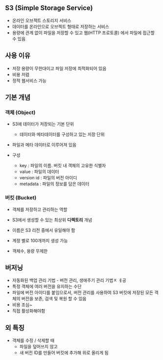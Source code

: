 ## S3 (Simple Storage Service)

- 온라인 오브젝트 스토리지 서비스
- 데이터를 온라인으로 오브젝트 형태로 저장하는 서비스
- 용량에 관계 없이 파일을 저장할 수 있고 웹(HTTP 프로토콜) 에서 파일에 접근할 수 있음



## 사용 이유

- 저장 용량이 무한대이고 파일 저장에 최적화되어 있음
- 비용 저렴
- 정적 웹서비스 가능



## 기본 개념

### 객체 (Object)

- S3에 데이터가 저장되는 기본 단위
  - 데이터와 메타데이터를 구성하고 있는 저장 단위
- 파일과 메타 데이터로 이루어져 있음

- 구성
  - key : 파일의 이름. 버킷 내 객체의 고유한 식별자
  - value : 파일의 데이터
  - version id : 파일의 버전 아이디
  - metadata : 파일의 정보를 담은 데이터

### 버킷 (Bucket)

- 객체를 저장하고 관리하는 역할

- S3에서 생성할 수 있는 최상위 **디렉토리** 개념
- 이름은 S3 리전 중에서 유일해야 함
- 계정 별로 100개까지 생성 가능
- 객체수, 용량 무제한



## 버저닝

- 자동화된 백업 관리 기법 - 버전 관리, 생애주기 관리 기법ㅈ ㅔ공
- 특정 객체에 여러 버전을 유지하는 수단
- 파일에 버전 아이디를 붙임으로서, 버전 관리를 사용하여 S3 버킷에 저장된 모든 객체의 버전을 보존, 검색 및 복원 할 수 있음
- 비용 조심~
- 직접 활성화해야함



## 외 특징

- 객체를 수정 / 삭제할 때
  - 파일을 덮어쓰지 않고
  - 새 버전 ID를 만들어 버킷에 추가해 위로 올리게 됨



